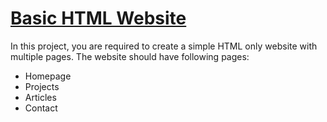 # [Basic HTML Website](https://roadmap.sh/projects/basic-html-website)

In this project, you are required to create a simple HTML only website with multiple pages. The website should have following pages:
- Homepage
- Projects
- Articles
- Contact



